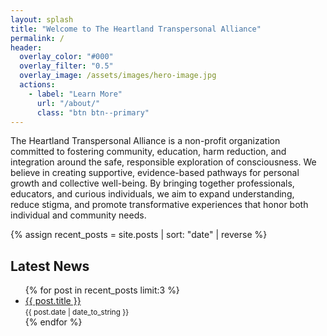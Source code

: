 ```yaml
---
layout: splash
title: "Welcome to The Heartland Transpersonal Alliance"
permalink: /
header:
  overlay_color: "#000"
  overlay_filter: "0.5"
  overlay_image: /assets/images/hero-image.jpg
  actions:
    - label: "Learn More"
      url: "/about/"
      class: "btn btn--primary"
---
```


The Heartland Transpersonal Alliance is a non-profit organization committed to fostering community, education, harm reduction, and integration around the safe, responsible exploration of consciousness. We believe in creating supportive, evidence-based pathways for personal growth and collective well-being. By bringing together professionals, educators, and curious individuals, we aim to expand understanding, reduce stigma, and promote transformative experiences that honor both individual and community needs.

<!-- Insert some post listings below the splash content -->

{% assign recent_posts = site.posts | sort: "date" | reverse %}
<section class="posts-preview">
  <h2>Latest News</h2>
  <ul>
    {% for post in recent_posts limit:3 %}
      <li>
        <a href="{{ post.url | relative_url }}">{{ post.title }}</a> <br>
        <small>{{ post.date | date_to_string }}</small>
      </li>
    {% endfor %}
  </ul>
</section>
